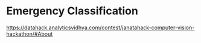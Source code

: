 # Emergency Classification
https://datahack.analyticsvidhya.com/contest/janatahack-computer-vision-hackathon/#About
